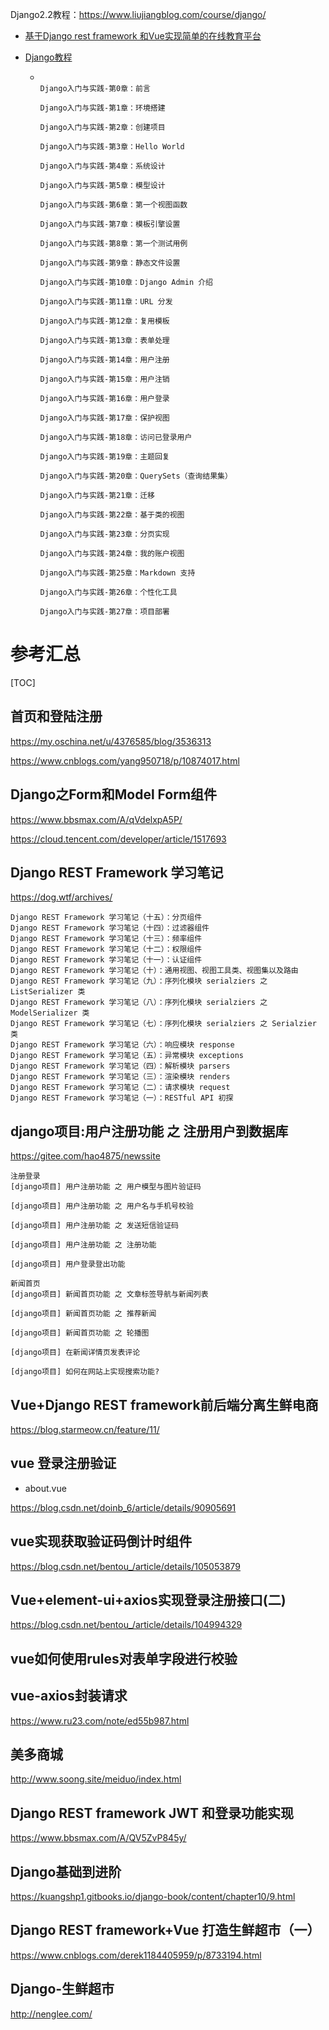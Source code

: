 

Django2.2教程：https://www.liujiangblog.com/course/django/



- [基于Django rest framework 和Vue实现简单的在线教育平台](https://www.cnblogs.com/yxiaodao/p/10018624.html)

- [Django教程](https://foofish.net/category/djangojiao-cheng.html)

  - ```
    
    Django入门与实践-第0章：前言
    
    Django入门与实践-第1章：环境搭建
    
    Django入门与实践-第2章：创建项目
    
    Django入门与实践-第3章：Hello World
    
    Django入门与实践-第4章：系统设计
    
    Django入门与实践-第5章：模型设计
    
    Django入门与实践-第6章：第一个视图函数
    
    Django入门与实践-第7章：模板引擎设置
    
    Django入门与实践-第8章：第一个测试用例
    
    Django入门与实践-第9章：静态文件设置
    
    Django入门与实践-第10章：Django Admin 介绍
    
    Django入门与实践-第11章：URL 分发
    
    Django入门与实践-第12章：复用模板
    
    Django入门与实践-第13章：表单处理
    
    Django入门与实践-第14章：用户注册
    
    Django入门与实践-第15章：用户注销
    
    Django入门与实践-第16章：用户登录
    
    Django入门与实践-第17章：保护视图
    
    Django入门与实践-第18章：访问已登录用户
    
    Django入门与实践-第19章：主题回复
    
    Django入门与实践-第20章：QuerySets（查询结果集）
    
    Django入门与实践-第21章：迁移
    
    Django入门与实践-第22章：基于类的视图
    
    Django入门与实践-第23章：分页实现
    
    Django入门与实践-第24章：我的账户视图
    
    Django入门与实践-第25章：Markdown 支持
    
    Django入门与实践-第26章：个性化工具
    
    Django入门与实践-第27章：项目部署
    ```



# 参考汇总

[TOC]

## 首页和登陆注册

https://my.oschina.net/u/4376585/blog/3536313

https://www.cnblogs.com/yang950718/p/10874017.html



## Django之Form和Model Form组件

https://www.bbsmax.com/A/qVdelxpA5P/

https://cloud.tencent.com/developer/article/1517693



## Django REST Framework 学习笔记

https://dog.wtf/archives/

```
Django REST Framework 学习笔记（十五）：分页组件
Django REST Framework 学习笔记（十四）：过滤器组件
Django REST Framework 学习笔记（十三）：频率组件
Django REST Framework 学习笔记（十二）：权限组件
Django REST Framework 学习笔记（十一）：认证组件
Django REST Framework 学习笔记（十）：通用视图、视图工具类、视图集以及路由
Django REST Framework 学习笔记（九）：序列化模块 serialziers 之 ListSerializer 类
Django REST Framework 学习笔记（八）：序列化模块 serialziers 之 ModelSerializer 类
Django REST Framework 学习笔记（七）：序列化模块 serialziers 之 Serialzier 类
Django REST Framework 学习笔记（六）：响应模块 response
Django REST Framework 学习笔记（五）：异常模块 exceptions
Django REST Framework 学习笔记（四）：解析模块 parsers
Django REST Framework 学习笔记（三）：渲染模块 renders
Django REST Framework 学习笔记（二）：请求模块 request
Django REST Framework 学习笔记（一）：RESTful API 初探
```



## django项目:用户注册功能 之 注册用户到数据库

https://gitee.com/hao4875/newssite

```
注册登录
[django项目] 用户注册功能 之 用户模型与图片验证码

[django项目] 用户注册功能 之 用户名与手机号校验

[django项目] 用户注册功能 之 发送短信验证码

[django项目] 用户注册功能 之 注册功能

[django项目] 用户登录登出功能

新闻首页
[django项目] 新闻首页功能 之 文章标签导航与新闻列表

[django项目] 新闻首页功能 之 推荐新闻

[django项目] 新闻首页功能 之 轮播图

[django项目] 在新闻详情页发表评论

[django项目] 如何在网站上实现搜索功能?
```



## Vue+Django REST framework前后端分离生鲜电商

https://blog.starmeow.cn/feature/11/



## vue 登录注册验证

- about.vue

https://blog.csdn.net/doinb_6/article/details/90905691



## vue实现获取验证码倒计时组件

https://blog.csdn.net/bentou_/article/details/105053879



## Vue+element-ui+axios实现登录注册接口(二)

https://blog.csdn.net/bentou_/article/details/104994329



## vue如何使用rules对表单字段进行校验



## vue-axios封装请求

https://www.ru23.com/note/ed55b987.html



## 美多商城

http://www.soong.site/meiduo/index.html





## Django REST framework JWT 和登录功能实现

https://www.bbsmax.com/A/QV5ZvP845y/



## Django基础到进阶

https://kuangshp1.gitbooks.io/django-book/content/chapter10/9.html



## Django REST framework+Vue 打造生鲜超市（一）

https://www.cnblogs.com/derek1184405959/p/8733194.html





## Django-生鲜超市

http://nenglee.com/